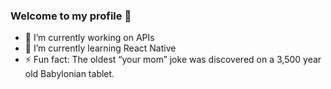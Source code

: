 ### Welcome to my profile 👋

- 🔭 I’m currently working on APIs 
- 🌱 I’m currently learning React Native
- ⚡ Fun fact: The oldest “your mom” joke was discovered on a 3,500 year old Babylonian tablet.
